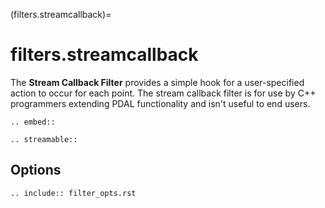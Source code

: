 (filters.streamcallback)=

# filters.streamcallback

The **Stream Callback Filter** provides a simple hook for a
user-specified action
to occur for each point.  The stream callback filter is for use by C++
programmers extending PDAL functionality and isn't useful to end users.

```{eval-rst}
.. embed::
```

```{eval-rst}
.. streamable::
```

## Options

```{eval-rst}
.. include:: filter_opts.rst
```
